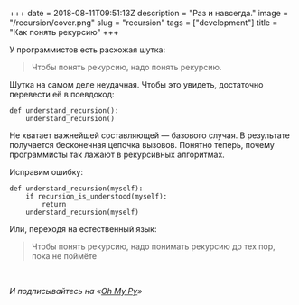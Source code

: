 +++
date = 2018-08-11T09:51:13Z
description = "Раз и навсегда."
image = "/recursion/cover.png"
slug = "recursion"
tags = ["development"]
title = "Как понять рекурсию"
+++

У программистов есть расхожая шутка:

> Чтобы понять рекурсию, надо понять рекурсию.

Шутка на самом деле неудачная. Чтобы это увидеть, достаточно перевести её в псевдокод:

```
def understand_recursion():
    understand_recursion()
```

Не хватает важнейшей составляющей — базового случая. В результате получается бесконечная цепочка вызовов. Понятно теперь, почему программисты так лажают в рекурсивных алгоритмах.

Исправим ошибку:

```
def understand_recursion(myself):
    if recursion_is_understood(myself):
        return
    understand_recursion(myself)
```

Или, переходя на естественный язык:

<blockquote class="big">
Чтобы понять рекурсию, надо понимать рекурсию до тех пор, пока не поймёте
</blockquote>

<br>

<div class="row">
<div class="col-xs-12 col-sm-10 col-md-8"><p><em>И подписывайтесь на <span class="nowrap"><i class="fas fa-kiwi-bird"></i> «<a href="https://t.me/ohmypy">Oh My Py</a>»</span></em></p></div>
</div>

